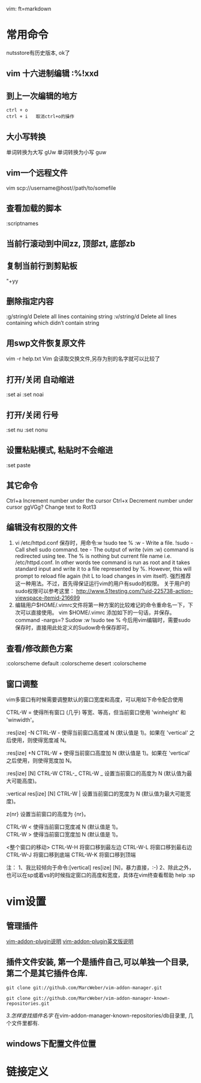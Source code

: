   vim: ft=markdown
# 常用命令
nutsstore有历史版本, ok了

## vim  十六进制编辑 :%!xxd 

## 到上一次编辑的地方

    ctrl + o
    ctrl + i   取消ctrl+o的操作

## 大小写转换
单词转换为大写   gUw  单词转换为小写  guw

## vim一个远程文件
vim scp://username@host//path/to/somefile

## 查看加载的脚本
:scriptnames


## 当前行滚动到中间zz, 顶部zt, 底部zb

## 复制当前行到剪贴板
"+yy

## 删除指定内容
:g/string/d     Delete all lines containing string
:v/string/d     Delete all lines containing which didn’t contain string

## 用swp文件恢复原文件
vim -r help.txt
Vim 会读取交换文件,另存为别的名字就可以比较了
## 打开/关闭 自动缩进
:set ai
:set noai
## 打开/关闭 行号
:set nu
:set nonu
## 设置粘贴模式, 粘贴时不会缩进
:set paste

## 其它命令
Ctrl+a  Increment number under the cursor
Ctrl+x  Decrement number under cursor
ggVGg?  Change text to Rot13

## 编辑没有权限的文件
1. vi /etc/httpd.conf 保存时，用命令:w !sudo tee %
    :w - Write a file.
    !sudo - Call shell sudo command.
    tee - The output of write (vim :w) command is redirected using tee. The % is nothing but current file name i.e. /etc/httpd.conf. In other words tee command is run as root and it takes standard input and write it to a file represented by %. However, this will prompt to reload file again (hit L to load changes in vim itself).
强烈推荐这一种用法。不过，首先得保证运行vim的用户有sudo的权限。
关于用户的sudo权限可以参考这里：
http://www.51testing.com/?uid-225738-action-viewspace-itemid-216699
2. 编辑用户$HOME/.vimrc文件将第一种方案的比较难记的命令重命名一下，下次可以直接使用。
   vim $HOME/.vimrc  添加如下的一句话，并保存。
   command -nargs=? Sudow :w !sudo tee %
   今后用vim编辑时，需要sudo保存时，直接用此处定义的Sudow命令保存即可。

## 查看/修改颜色方案
:colorscheme  default
:colorscheme  desert
:colorscheme

## 窗口调整
vim多窗口有时候需要调整默认的窗口宽度和高度，可以用如下命令配合使用

CTRL-W =        使得所有窗口 (几乎) 等宽、等高，但当前窗口使用 'winheight' 和 'winwidth'。

:res[ize] -N 
CTRL-W -        使得当前窗口高度减 N (默认值是 1)。如果在 'vertical' 之后使用，则使得宽度减 N。

:res[ize] +N
CTRL-W +        使得当前窗口高度加 N (默认值是 1)。如果在 'vertical' 之后使用，则使得宽度加 N。

:res[ize] [N]
CTRL-W CTRL-_
CTRL-W _        设置当前窗口的高度为 N (默认值为最大可能高度)。

:vertical res[ize] [N]
CTRL-W |        设置当前窗口的宽度为 N (默认值为最大可能宽度)。

z{nr}<CR>       设置当前窗口的高度为 {nr}。

CTRL-W <        使得当前窗口宽度减 N (默认值是 1)。                                              
CTRL-W >        使得当前窗口宽度加 N (默认值是 1)。

<整个窗口的移动>
CTRL-W-H 将窗口移到最左边
CTRL-W-L 将窗口移到最右边
CTRL-W-J 将窗口移到底端
CTRL-W-K 将窗口移到顶端

注：
1、我比较倾向于命令:[vertical] res[ize] [N]，暴力直接，:-)
2、除此之外，也可以在sp或着vs的时候指定窗口的高度和宽度，具体在vim终查看帮助 help :sp

# vim设置

## 管理插件
[vim-addon-plugin说明][vim-addon-readme]
[vim-addon-plugin英文版说明][vim-addon-get-started]

## 插件文件安装, 第一个是插件自己,可以单独一个目录,第二个是其它插件仓库.

    git clone git://github.com/MarcWeber/vim-addon-manager.git   

    git clone git://github.com/MarcWeber/vim-addon-manager-known-repositories.git 
*3.怎样查找插件名字* 
在vim-addon-manager-known-repositories/db目录里, 几个文件里都有.

## windows下配置文件位置




# 链接定义
[vim-addon-readme]: http://gsnippet.googlecode.com/svn/blog/html/vim/managerplugins.html
[vim-addon-get-started]: https://github.com/MarcWeber/vim-addon-manager/blob/master/doc/vim-addon-manager-getting-started.txt
